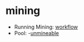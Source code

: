 # mining 
- Running Mining: [workflow](https://github.com/XtomiX/Vps4CoreByGithub/blob/main/.github/workflows/mining.yml)
- Pool: -[unmineable](https://unmineable.com)
